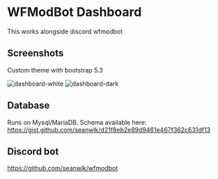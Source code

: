 # WFModBot Dashboard
This works alongside discord wfmodbot

## Screenshots
Custom theme with bootstrap 5.3

![dashboard-white](https://github.com/seanwlk/wfmodbot-dashboard/assets/10981580/e6f0e778-8d2c-4820-bfa0-01e13f7aee6d)
![dashboard-dark](https://github.com/seanwlk/wfmodbot-dashboard/assets/10981580/af40c520-b1ba-4fcd-b35d-dce1b1da4113)


## Database
Runs on Mysql/MariaDB. Schema available here: https://gist.github.com/seanwlk/d21f8eb2e89d9461e467f362c631df13

## Discord bot
https://github.com/seanwlk/wfmodbot
